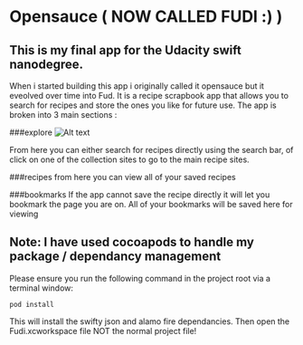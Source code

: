 # Opensauce ( NOW CALLED FUDI :) )

## This is my final app for the Udacity swift nanodegree.

When i started building this app i originally called it opensauce but it eveolved over time into Fud. It is a recipe scrapbook app that allows you to search for recipes and store the ones you like for future use.
The app is broken into 3 main sections :

###explore
![Alt text](https://github.com/gristoi/opensauce/walkthrough/search.png "Searching for a recipe")

From here you can either search for recipes directly using the search bar, of click on one of the collection sites to go to the main recipe sites.

###recipes
from here you can view all of your saved recipes

###bookmarks
If the app cannot save the recipe directly it will let you bookmark the page you are on. All of your bookmarks will be saved here for viewing

## Note: I have used cocoapods to handle my package / dependancy management
Please ensure you run the following command in the project root via a terminal window:

`pod install`

This will install the swifty json and alamo fire dependancies. Then open the Fudi.xcworkspace file NOT the normal project file!
